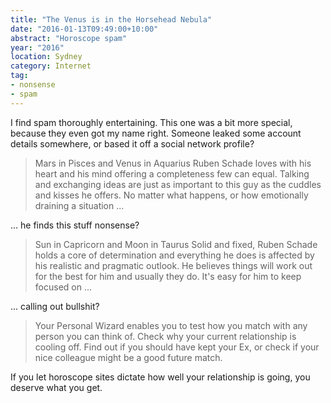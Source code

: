 ```yaml
---
title: "The Venus is in the Horsehead Nebula"
date: "2016-01-13T09:49:00+10:00"
abstract: "Horoscope spam"
year: "2016"
location: Sydney
category: Internet
tag:
- nonsense
- spam
---
```

I find spam thoroughly entertaining. This one was a bit more special, because they even got my name right. Someone leaked some account details somewhere, or based it off a social network profile?

> Mars in Pisces and Venus in Aquarius
> Ruben Schade loves with his heart and his mind offering a completeness few can equal. Talking and exchanging ideas are just as important to this guy as the cuddles and kisses he offers. No matter what happens, or how emotionally draining a situation ... 

... he finds this stuff nonsense?

> Sun in Capricorn and Moon in Taurus
> Solid and fixed, Ruben Schade holds a core of determination and everything he does is affected by his realistic and pragmatic outlook. He believes things will work out for the best for him and usually they do. It's easy for him to keep focused on ... 

... calling out bullshit?

> Your Personal Wizard enables you to test how you match with any person you can think of. Check why your current relationship is cooling off. Find out if you should have kept your Ex, or check if your nice colleague might be a good future match.

If you let horoscope sites dictate how well your relationship is going, you deserve what you get.

